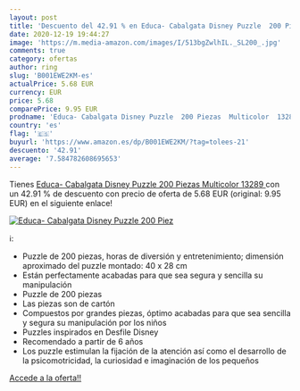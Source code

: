 ```yaml
---
layout: post
title: 'Descuento del 42.91 % en Educa- Cabalgata Disney Puzzle  200 Piez'
date: 2020-12-19 19:44:27
image: 'https://m.media-amazon.com/images/I/513bgZwlhIL._SL200_.jpg'
comments: true
category: ofertas
author: ring
slug: 'B001EWE2KM-es'
actualPrice: 5.68 EUR
currency: EUR
price: 5.68
comparePrice: 9.95 EUR
prodname: 'Educa- Cabalgata Disney Puzzle  200 Piezas  Multicolor  13289 '
country: 'es'
flag: '🇪🇸'
buyurl: 'https://www.amazon.es/dp/B001EWE2KM/?tag=tolees-21'
descuento: '42.91'
average: '7.584782608695653'
---
```


Tienes [Educa- Cabalgata Disney Puzzle  200 Piezas  Multicolor  13289 ](https://www.amazon.es/dp/B001EWE2KM/?tag=tolees-21) con un 42.91 % de descuento con precio de oferta de 5.68 EUR (original: 9.95 EUR) en el siguiente enlace!

[![Educa- Cabalgata Disney Puzzle  200 Piez](https://m.media-amazon.com/images/I/513bgZwlhIL._SL200_.jpg)](https://www.amazon.es/dp/B001EWE2KM/?tag=tolees-21)

ℹ️:

- Puzzle de 200 piezas, horas de diversión y entretenimiento; dimensión aproximado del puzzle montado: 40 x 28 cm
- Están perfectamente acabadas para que sea segura y sencilla su manipulación
- Puzzle de 200 piezas
- Las piezas son de cartón
- Compuestos por grandes piezas, óptimo acabadas para que sea sencilla y segura su manipulación por los niños
- Puzzles inspirados en Desfile Disney
- Recomendado a partir de 6 años
- Los puzzle estimulan la fijación de la atención así como el desarrollo de la psicomotricidad, la curiosidad e imaginación de los pequeños

[Accede a la oferta!!](https://www.amazon.es/dp/B001EWE2KM/?tag=tolees-21)
